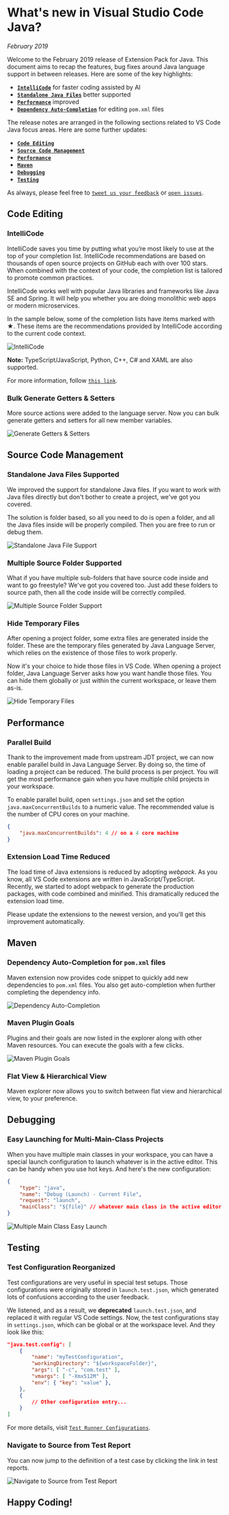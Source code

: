 # What's new in Visual Studio Code Java?

_February 2019_

Welcome to the February 2019 release of Extension Pack for Java. This document
aims to recap the features, bug fixes around Java language support in between
releases. Here are some of the key highlights:

-   **[`IntelliCode`](#intellicode)** for faster coding assisted by AI
-   **[`Standalone Java Files`](#standalone-java-files-supported)** better
    supported
-   **[`Performance`](#performance)** improved
-   **[`Dependency Auto-Completion`](#dependency-auto-completion-for-pom.xml-files)**
    for editing `pom.xml` files

The release notes are arranged in the following sections related to VS Code Java
focus areas. Here are some further updates:

-   **[`Code Editing`](#code-editing)**
-   **[`Source Code Management`](#source-code-management)**
-   **[`Performance`](#performance)**
-   **[`Maven`](#maven)**
-   **[`Debugging`](#debugging)**
-   **[`Testing`](#testing)**

As always, please feel free to
[`tweet us your feedback`](https://twitter.com/intent/tweet?via=code&hashtags=Java%2CHappyCoding)
or [`open issues`](https://github.com/Microsoft/vscode-java-pack/issues).

## Code Editing

### IntelliCode

IntelliCode saves you time by putting what you’re most likely to use at the top
of your completion list. IntelliCode recommendations are based on thousands of
open source projects on GitHub each with over 100 stars. When combined with the
context of your code, the completion list is tailored to promote common
practices.

IntelliCode works well with popular Java libraries and frameworks like Java SE
and Spring. It will help you whether you are doing monolithic web apps or modern
microservices.

In the sample below, some of the completion lists have items marked with ★.
These items are the recommendations provided by IntelliCode according to the
current code context.

![`IntelliCode`](https://github.com/Microsoft/vscode-java-pack/raw/main/release-notes/v0.5.0/intellicode.gif)

**Note:** TypeScript/JavaScript, Python, C++, C# and XAML are also supported.

For more information, follow
[`this link`](https://docs.microsoft.com/en-us/visualstudio/intellicode/intellicode-visual-studio-code).

### Bulk Generate Getters & Setters

More source actions were added to the language server. Now you can bulk generate
getters and setters for all new member variables.

![`Generate Getters & Setters`](https://github.com/Microsoft/vscode-java-pack/raw/main/release-notes/v0.6.0/bulk.gen.getter.setter.gif)

## Source Code Management

### Standalone Java Files Supported

We improved the support for standalone Java files. If you want to work with Java
files directly but don't bother to create a project, we've got you covered.

The solution is folder based, so all you need to do is open a folder, and all
the Java files inside will be properly compiled. Then you are free to run or
debug them.

![`Standalone Java File Support`](https://github.com/Microsoft/vscode-java-pack/raw/main/release-notes/v0.6.0/standalone.file.support.gif)

### Multiple Source Folder Supported

What if you have multiple sub-folders that have source code inside and want to
go freestyle? We've got you covered too. Just add these folders to source path,
then all the code inside will be correctly compiled.

![`Multiple Source Folder Support`](https://github.com/Microsoft/vscode-java-pack/raw/main/release-notes/v0.6.0/multiple.source.folder.gif)

### Hide Temporary Files

After opening a project folder, some extra files are generated inside the
folder. These are the temporary files generated by Java Language Server, which
relies on the existence of those files to work properly.

Now it's your choice to hide those files in VS Code. When opening a project
folder, Java Language Server asks how you want handle those files. You can hide
them globally or just within the current workspace, or leave them as-is.

![`Hide Temporary Files`](https://github.com/Microsoft/vscode-java-pack/raw/main/release-notes/v0.6.0/hide.temp.files.png)

## Performance

### Parallel Build

Thank to the improvement made from upstream JDT project, we can now enable
parallel build in Java Language Server. By doing so, the time of loading a
project can be reduced. The build process is per project. You will get the most
performance gain when you have multiple child projects in your workspace.

To enable parallel build, open `settings.json` and set the option
`java.maxConcurrentBuilds` to a numeric value. The recommended value is the
number of CPU cores on your machine.

```json
{
	"java.maxConcurrentBuilds": 4 // on a 4 core machine
}
```

### Extension Load Time Reduced

The load time of Java extensions is reduced by adopting _webpack_. As you know,
all VS Code extensions are written in JavaScript/TypeScript. Recently, we
started to adopt webpack to generate the production packages, with code combined
and minified. This dramatically reduced the extension load time.

Please update the extensions to the newest version, and you'll get this
improvement automatically.

## Maven

### Dependency Auto-Completion for `pom.xml` files

Maven extension now provides code snippet to quickly add new dependencies to
`pom.xml` files. You also get auto-completion when further completing the
dependency info.

![`Dependency Auto-Completion`](https://github.com/Microsoft/vscode-java-pack/raw/main/release-notes/v0.6.0/pom-dependency-completion.gif)

### Maven Plugin Goals

Plugins and their goals are now listed in the explorer along with other Maven
resources. You can execute the goals with a few clicks.

![`Maven Plugin Goals`](https://github.com/Microsoft/vscode-java-pack/raw/main/release-notes/v0.6.0/maven-plugin-goals.png)

### Flat View & Hierarchical View

Maven explorer now allows you to switch between flat view and hierarchical view,
to your preference.

## Debugging

### Easy Launching for Multi-Main-Class Projects

When you have multiple main classes in your workspace, you can have a special
launch configuration to launch whatever is in the active editor. This can be
handy when you use hot keys. And here's the new configuration:

```json
{
	"type": "java",
	"name": "Debug (Launch) - Current File",
	"request": "launch",
	"mainClass": "${file}" // whatever main class in the active editor
}
```

![`Multiple Main Class Easy Launch`](https://github.com/Microsoft/vscode-java-pack/raw/main/release-notes/v0.6.0/multiple.main.entry.gif)

## Testing

### Test Configuration Reorganized

Test configurations are very useful in special test setups. Those configurations
were originally stored in `launch.test.json`, which generated lots of confusions
according to the user feedback.

We listened, and as a result, we **deprecated** `launch.test.json`, and replaced
it with regular VS Code settings. Now, the test configurations stay in
`settings.json`, which can be global or at the workspace level. And they look
like this:

```json
"java.test.config": [
    {
        "name": "myTestConfiguration",
        "workingDirectory": "${workspaceFolder}",
        "args": [ "-c", "com.test" ],
        "vmargs": [ "-Xmx512M" ],
        "env": { "key": "value" },
    },
    {
        // Other configuration entry...
    }
]
```

For more details, visit
[`Test Runner Configurations`](https://github.com/Microsoft/vscode-java-test/blob/main/runner-config.md).

### Navigate to Source from Test Report

You can now jump to the definition of a test case by clicking the link in test
reports.

![`Navigate to Source from Test Report`](https://github.com/Microsoft/vscode-java-pack/raw/main/release-notes/v0.6.0/navigate.to.source.gif)

## Happy Coding!
